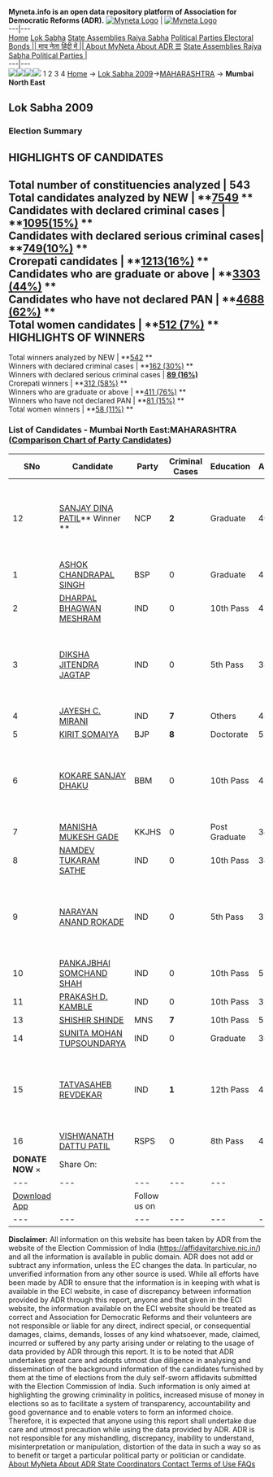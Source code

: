 **Myneta.info is an open data repository platform of Association for Democratic Reforms (ADR).**
[![Myneta Logo](https://www.myneta.info/lib/img/myneta-logo.png)](https://www.myneta.info/) | [![Myneta Logo](https://www.myneta.info/lib/img/adr-logo.png)](https://adrindia.org)  
---|---  
[Home](https://www.myneta.info/) [Lok Sabha](https://www.myneta.info/#ls "Lok Sabha") [ State Assemblies ](https://www.myneta.info/#sa "State Assemblies") [Rajya Sabha](https://www.myneta.info/#rs "Rajya Sabha") [Political Parties ](https://www.myneta.info/party "Political Parties") [ Electoral Bonds ](https://www.myneta.info/electoral_bonds "Electoral Bonds") [ || माय नेता हिंदी में || ](https://translate.google.co.in/translate?prev=hp&hl=en&js=y&u=www.myneta.info&sl=en&tl=hi&history_state0=) [ About MyNeta ](https://adrindia.org/content/about-myneta) [ About ADR ](https://adrindia.org/about-adr/who-we-are) [☰](javascript:void\(0\))
[ State Assemblies ](https://www.myneta.info/#sa "State Assemblies") [ Rajya Sabha ](https://www.myneta.info/#rs "Rajya Sabha") [ Political Parties ](https://www.myneta.info/party "Political Parties")
|   
---|---  
![](https://www.myneta.info/lib/img/banner/banner-1.png)![](https://www.myneta.info/lib/img/banner/banner-2.png)![](https://www.myneta.info/lib/img/banner/banner-3.png)![](https://www.myneta.info/lib/img/banner/banner-4.png)
1  2  3  4 
[Home](https://www.myneta.info/) → [Lok Sabha 2009](https://www.myneta.info/ls2009/)→[MAHARASHTRA](https://www.myneta.info/ls2009/index.php?action=show_constituencies&state_id=13) → **Mumbai North East**
### 
## Lok Sabha 2009
###  Election Summary 
HIGHLIGHTS OF CANDIDATES  
---  
Total number of constituencies analyzed |  543   
Total candidates analyzed by NEW | **[7549](https://www.myneta.info/ls2009/index.php?action=summary&subAction=candidates_analyzed&sort=candidate#summary) **  
Candidates with declared criminal cases | **[1095(15%)](https://www.myneta.info/ls2009/index.php?action=summary&subAction=crime&sort=candidate#summary) **  
Candidates with declared serious criminal cases| **[749(10%)](https://www.myneta.info/ls2009/index.php?action=summary&subAction=serious_crime&sort=candidate#summary) **  
Crorepati candidates | **[1213(16%)](https://www.myneta.info/ls2009/index.php?action=summary&subAction=crorepati&sort=candidate#summary) **  
Candidates who are graduate or above | **[3303 (44%)](https://www.myneta.info/ls2009/index.php?action=summary&subAction=education&sort=candidate#summary) **  
Candidates who have not declared PAN | **[4688 (62%)](https://www.myneta.info/ls2009/index.php?action=summary&subAction=without_pan&sort=candidate#summary) **  
Total women candidates | **[512 (7%)](https://www.myneta.info/ls2009/index.php?action=summary&subAction=women_candidate&sort=candidate#summary) **  
HIGHLIGHTS OF WINNERS  
---  
Total winners analyzed by NEW | **[542](https://www.myneta.info/ls2009/index.php?action=summary&subAction=winner_analyzed&sort=candidate#summary) **  
Winners with declared criminal cases | **[162 (30%)](https://www.myneta.info/ls2009/index.php?action=summary&subAction=winner_crime&sort=candidate#summary) **  
Winners with declared serious criminal cases | **[89 (16%)](https://www.myneta.info/ls2009/index.php?action=summary&subAction=winner_serious_crime&sort=candidate#summary)**  
Crorepati winners | **[312 (58%)](https://www.myneta.info/ls2009/index.php?action=summary&subAction=winner_crorepati&sort=candidate#summary) **  
Winners who are graduate or above | **[411 (76%)](https://www.myneta.info/ls2009/index.php?action=summary&subAction=winner_education&sort=candidate#summary) **  
Winners who have not declared PAN | **[81 (15%)](https://www.myneta.info/ls2009/index.php?action=summary&subAction=winner_without_pan&sort=candidate#summary) **  
Total women winners | **[58 (11%)](https://www.myneta.info/ls2009/index.php?action=summary&subAction=winner_women&sort=candidate#summary) **  
### List of Candidates - Mumbai North East:MAHARASHTRA ([Comparison Chart of Party Candidates](https://www.myneta.info/ls2009/comparisonchart.php?constituency_id=337))
SNo | Candidate| Party| Criminal Cases| Education| Age| Total Assets| Liabilities  
---|---|---|---|---|---|---|---  
12  | [SANJAY DINA PATIL](https://www.myneta.info/ls2009/candidate.php?candidate_id=5419)** Winner ** | NCP | **2** | Graduate| 40 | ![](https://myneta.info/image_v2.php?myneta_folder=ls2009&candidate_id=5419&col=ta) | ![](https://myneta.info/image_v2.php?myneta_folder=ls2009&candidate_id=5419&col=lia)  
1  | [ASHOK CHANDRAPAL SINGH](https://www.myneta.info/ls2009/candidate.php?candidate_id=5417) | BSP | 0 | Graduate| 45 | Rs 2,27,26,806 ~ 2 Crore+ | Rs 81,716 ~ 81 Thou+  
2  | [DHARPAL BHAGWAN MESHRAM](https://www.myneta.info/ls2009/candidate.php?candidate_id=5427) | IND | 0 | 10th Pass| 47 | Rs 14,00,000 ~ 14 Lacs+ | Rs 0 ~   
3  | [DIKSHA JITENDRA JAGTAP](https://www.myneta.info/ls2009/candidate.php?candidate_id=5426) | IND | 0 | 5th Pass| 38 | ![](https://myneta.info/image_v2.php?myneta_folder=ls2009&candidate_id=5426&col=ta) | ![](https://myneta.info/image_v2.php?myneta_folder=ls2009&candidate_id=5426&col=lia)  
4  | [JAYESH C. MIRANI](https://www.myneta.info/ls2009/candidate.php?candidate_id=5424) | IND | **7** | Others| 48 | Rs 11,10,000 ~ 11 Lacs+ | Rs 0 ~   
5  | [KIRIT SOMAIYA](https://www.myneta.info/ls2009/candidate.php?candidate_id=5418) | BJP | **8** | Doctorate| 55 | Rs 4,78,81,269 ~ 4 Crore+ | Rs 0 ~   
6  | [KOKARE SANJAY DHAKU](https://www.myneta.info/ls2009/candidate.php?candidate_id=5420) | BBM | 0 | 10th Pass| 43 | ![](https://myneta.info/image_v2.php?myneta_folder=ls2009&candidate_id=5420&col=ta) | ![](https://myneta.info/image_v2.php?myneta_folder=ls2009&candidate_id=5420&col=lia)  
7  | [MANISHA MUKESH GADE](https://www.myneta.info/ls2009/candidate.php?candidate_id=5421) | KKJHS | 0 | Post Graduate| 34 | Rs 62,00,000 ~ 62 Lacs+ | Rs 0 ~   
8  | [NAMDEV TUKARAM SATHE](https://www.myneta.info/ls2009/candidate.php?candidate_id=5428) | IND | 0 | 10th Pass| 34 | Rs 51,600 ~ 51 Thou+ | Rs 0 ~   
9  | [NARAYAN ANAND ROKADE](https://www.myneta.info/ls2009/candidate.php?candidate_id=5429) | IND | 0 | 5th Pass| 37 | ![](https://myneta.info/image_v2.php?myneta_folder=ls2009&candidate_id=5429&col=ta) | ![](https://myneta.info/image_v2.php?myneta_folder=ls2009&candidate_id=5429&col=lia)  
10  | [PANKAJBHAI SOMCHAND SHAH](https://www.myneta.info/ls2009/candidate.php?candidate_id=5430) | IND | 0 | 10th Pass| 55 | Rs 67,58,650 ~ 67 Lacs+ | Rs 2,46,861 ~ 2 Lacs+  
11  | [PRAKASH D. KAMBLE](https://www.myneta.info/ls2009/candidate.php?candidate_id=5431) | IND | 0 | 10th Pass| 33 | Rs 30,000 ~ 30 Thou+ | Rs 0 ~   
13  | [SHISHIR SHINDE](https://www.myneta.info/ls2009/candidate.php?candidate_id=5423) | MNS | **7** | 10th Pass| 55 | Rs 1,68,38,000 ~ 1 Crore+ | Rs 16,64,000 ~ 16 Lacs+  
14  | [SUNITA MOHAN TUPSOUNDARYA](https://www.myneta.info/ls2009/candidate.php?candidate_id=5432) | IND | 0 | Graduate| 38 | Rs 7,73,000 ~ 7 Lacs+ | Rs 0 ~   
15  | [TATVASAHEB REVDEKAR](https://www.myneta.info/ls2009/candidate.php?candidate_id=5425) | IND | **1** | 12th Pass| 47 | ![](https://myneta.info/image_v2.php?myneta_folder=ls2009&candidate_id=5425&col=ta) | ![](https://myneta.info/image_v2.php?myneta_folder=ls2009&candidate_id=5425&col=lia)  
16  | [VISHWANATH DATTU PATIL](https://www.myneta.info/ls2009/candidate.php?candidate_id=5422) | RSPS | 0 | 8th Pass| 43 | Rs 1,49,865 ~ 1 Lacs+ | Rs 0 ~   
|  **DONATE NOW** × |  Share On:  | [](https://api.whatsapp.com/send?text=https%3A%2F%2Fmyneta.info%2Fpunjab2022%2Findex.php%3Faction%3Dshow_constituencies%26state_id%3D19) | [](https://www.facebook.com/sharer/sharer.php?u=https%3A%2F%2Fmyneta.info%2Fpunjab2022%2Findex.php%3Faction%3Dshow_constituencies%26state_id%3D19) | [](https://twitter.com/share?url=https%3A%2F%2Fmyneta.info%2Fpunjab2022%2Findex.php%3Faction%3Dshow_constituencies%26state_id%3D19)  
---|---|---|---|---  
| [ Download App ](https://play.google.com/store/apps/details?id=com.webrosoft.myneta1&pcampaignid=pcampaignidMKT-Other-global-all-co-prtnr-py-PartBadge-Mar2515-1) | [](https://play.google.com/store/apps/details?id=com.webrosoft.myneta1&pcampaignid=pcampaignidMKT-Other-global-all-co-prtnr-py-PartBadge-Mar2515-1) |  Follow us on  | [](https://www.facebook.com/adrindia.org/) | [](https://twitter.com/adrspeaks) | [](https://groups.google.com/g/national-election-watch?hl=en&pli=1) | [](https://www.instagram.com/adrspeaks/) | [](https://www.youtube.com/user/adrspeaks) | [](https://sharechat.com/profile/adrspeaks)  
---|---|---|---|---|---|---|---|---  
**Disclaimer:** All information on this website has been taken by ADR from the website of the Election Commission of India (https://affidavitarchive.nic.in/) and all the information is available in public domain. ADR does not add or subtract any information, unless the EC changes the data. In particular, no unverified information from any other source is used. While all efforts have been made by ADR to ensure that the information is in keeping with what is available in the ECI website, in case of discrepancy between information provided by ADR through this report, anyone and that given in the ECI website, the information available on the ECI website should be treated as correct and Association for Democratic Reforms and their volunteers are not responsible or liable for any direct, indirect special, or consequential damages, claims, demands, losses of any kind whatsoever, made, claimed, incurred or suffered by any party arising under or relating to the usage of data provided by ADR through this report. It is to be noted that ADR undertakes great care and adopts utmost due diligence in analysing and dissemination of the background information of the candidates furnished by them at the time of elections from the duly self-sworn affidavits submitted with the Election Commission of India. Such information is only aimed at highlighting the growing criminality in politics, increased misuse of money in elections so as to facilitate a system of transparency, accountability and good governance and to enable voters to form an informed choice. Therefore, it is expected that anyone using this report shall undertake due care and utmost precaution while using the data provided by ADR. ADR is not responsible for any mishandling, discrepancy, inability to understand, misinterpretation or manipulation, distortion of the data in such a way so as to benefit or target a particular political party or politician or candidate. 
[ About MyNeta ](https://adrindia.org/content/about-myneta) [ About ADR ](https://adrindia.org/about-adr/who-we-are) [ State Coordinators ](https://adrindia.org/about-adr/state-coordinators) [ Contact ](https://adrindia.org/contact-us) [ Terms of Use ](https://adrindia.org/content/adr-terms-use) [ FAQs ](https://adrindia.org/content/faqs)
